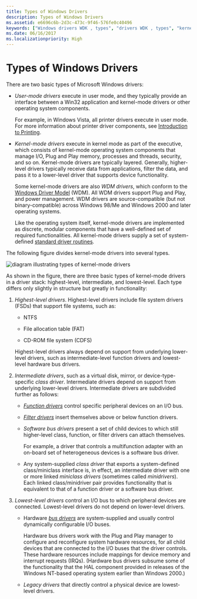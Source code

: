 ```yaml
---
title: Types of Windows Drivers
description: Types of Windows Drivers
ms.assetid: e6696c6b-2d3c-473c-9f46-576fe0c40496
keywords: ["Windows drivers WDK , types", "drivers WDK , types", "kernel-mode drivers WDK , types", "highest-level drivers WDK", "intermediate drivers WDK kernel", "lowest-level drivers WDK"]
ms.date: 06/16/2017
ms.localizationpriority: High
---
```


# Types of Windows Drivers





There are two basic types of Microsoft Windows drivers:

-   *User-mode drivers* execute in user mode, and they typically provide an interface between a Win32 application and kernel-mode drivers or other operating system components.

    For example, in Windows Vista, all printer drivers execute in user mode. For more information about printer driver components, see [Introduction to Printing](../print/introduction-to-printing.md).

-   *Kernel-mode drivers* execute in kernel mode as part of the executive, which consists of kernel-mode operating system components that manage I/O, Plug and Play memory, processes and threads, security, and so on. Kernel-mode drivers are typically layered. Generally, higher-level drivers typically receive data from applications, filter the data, and pass it to a lower-level driver that supports device functionality.

    Some kernel-mode drivers are also *WDM drivers*, which conform to the [Windows Driver Model](windows-driver-model.md) (WDM). All WDM drivers support Plug and Play, and power management. WDM drivers are source-compatible (but not binary-compatible) across Windows 98/Me and Windows 2000 and later operating systems.

    Like the operating system itself, kernel-mode drivers are implemented as discrete, modular components that have a well-defined set of required functionalities. All kernel-mode drivers supply a set of system-defined [standard driver routines](./introduction-to-standard-driver-routines.md).

The following figure divides kernel-mode drivers into several types.

![diagram illustrating types of kernel-mode drivers](images/1drvlyrs.png)

As shown in the figure, there are three basic types of kernel-mode drivers in a driver stack: highest-level, intermediate, and lowest-level. Each type differs only slightly in structure but greatly in functionality:

1.  *Highest-level drivers*. Highest-level drivers include file system drivers (FSDs) that support file systems, such as:

    -   NTFS

    -   File allocation table (FAT)

    -   CD-ROM file system (CDFS)

    Highest-level drivers always depend on support from underlying lower-level drivers, such as intermediate-level function drivers and lowest-level hardware bus drivers.

2.  *Intermediate drivers*, such as a virtual disk, mirror, or device-type-specific *class driver*. Intermediate drivers depend on support from underlying lower-level drivers. Intermediate drivers are subdivided further as follows:

    -   [*Function drivers*](function-drivers.md) control specific peripheral devices on an I/O bus.

    -   [*Filter drivers*](filter-drivers.md) insert themselves above or below function drivers.

    -   *Software bus drivers* present a set of child devices to which still higher-level class, function, or filter drivers can attach themselves.

        For example, a driver that controls a multifunction adapter with an on-board set of heterogeneous devices is a software bus driver.

    -   Any system-supplied *class driver* that exports a system-defined class/miniclass interface is, in effect, an intermediate driver with one or more linked *miniclass drivers* (sometimes called *minidrivers*). Each linked class/minidriver pair provides functionality that is equivalent to that of a function driver or a software bus driver.

3.  *Lowest-level drivers* control an I/O bus to which peripheral devices are connected. Lowest-level drivers do not depend on lower-level drivers.

    -   Hardware [*bus drivers*](bus-drivers.md) are system-supplied and usually control dynamically configurable I/O buses.

        Hardware bus drivers work with the Plug and Play manager to configure and reconfigure system hardware resources, for all child devices that are connected to the I/O buses that the driver controls. These hardware resources include mappings for device memory and interrupt requests (IRQs). (Hardware bus drivers subsume some of the functionality that the HAL component provided in releases of the Windows NT-based operating system earlier than Windows 2000.)

    -   *Legacy drivers* that directly control a physical device are lowest-level drivers.

 

